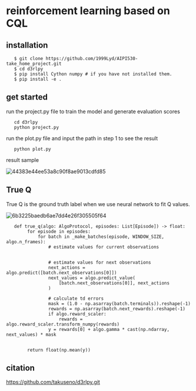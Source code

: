 # reinforcement learning based on CQL
## installation
```
   $ git clone https://github.com/1999Lyd/AIPI530-take_home_project.git
   $ cd d3rlpy
   $ pip install Cython numpy # if you have not installed them.
   $ pip install -e .
```

## get started
run the project.py file to train the model and generate evaluation scores
```
   cd d3rlpy
   python project.py
```
run the plot.py file and input the path in step 1 to see the result
```
   python plot.py
```
result sample 

![44383e44ee53a8c90f8ae9013cdfd85](https://user-images.githubusercontent.com/87921304/144772461-3c43b796-64d5-4797-be71-55a48e8e82ea.png)

## True Q 
True Q is the ground truth label when we use neural network to fit Q values.

![6b3225baedb6ae7dd4e26f305505f64](https://user-images.githubusercontent.com/87921304/145109851-58c033b0-a287-4a94-bb80-447bccb3c70e.png)

```
   def true_q(algo: AlgoProtocol, episodes: List[Episode]) -> float:
        for episode in episodes:
            for batch in _make_batches(episode, WINDOW_SIZE, algo.n_frames):
                # estimate values for current observations


                # estimate values for next observations
                next_actions = algo.predict([batch.next_observations[0]])
                next_values = algo.predict_value(
                    [batch.next_observations[0]], next_actions
                )

                # calculate td errors
                mask = (1.0 - np.asarray(batch.terminals)).reshape(-1)
                rewards = np.asarray(batch.next_rewards).reshape(-1)
                if algo.reward_scaler:
                    rewards = algo.reward_scaler.transform_numpy(rewards)
                y = rewards[0] + algo.gamma * cast(np.ndarray, next_values) * mask


        return float(np.mean(y))
```
## citation 
https://github.com/takuseno/d3rlpy.git

